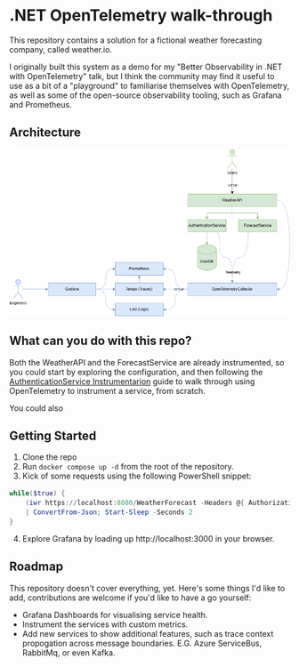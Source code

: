 # .NET OpenTelemetry walk-through

This repository contains a solution for a fictional weather forecasting company, called weather.io.

I originally built this system as a demo for my "Better Observability in .NET with OpenTelemetry" talk, but I think the community may find it useful to use as a bit of a "playground" to familiarise themselves with OpenTelemetry, as well as some of the open-source observability tooling, such as Grafana and Prometheus.

## Architecture

![Architecture Diagram](Architecture.png)

## What can you do with this repo?

Both the WeatherAPI and the ForecastService are already instrumented, so you could start by exploring the configuration, and then following the [AuthenticationService Instrumentarion](docs/AuthenticationServiceInstrumentation.md) guide to walk through using OpenTelemetry to instrument a service, from scratch. 

You could also 

## Getting Started

1. Clone the repo
2. Run `docker compose up -d` from the root of the repository.
3. Kick of some requests using the following PowerShell snippet:

```powershell
while($true) {
    (iwr https://localhost:8080/WeatherForecast -Headers @{ Authorization = "Basic Ymxha2U6cEA1NXcwcmQ=" }).Content
    | ConvertFrom-Json; Start-Sleep -Seconds 2
}
```

4. Explore Grafana by loading up http://localhost:3000 in your browser.

## Roadmap

This repository doesn't cover everything, yet. Here's some things I'd like to add, contributions are welcome if you'd like to have a go yourself:

- Grafana Dashboards for visualising service health.
- Instrument the services with custom metrics.
- Add new services to show additional features, such as trace context propogation across message boundaries. E.G. Azure ServiceBus, RabbitMq, or even Kafka.
